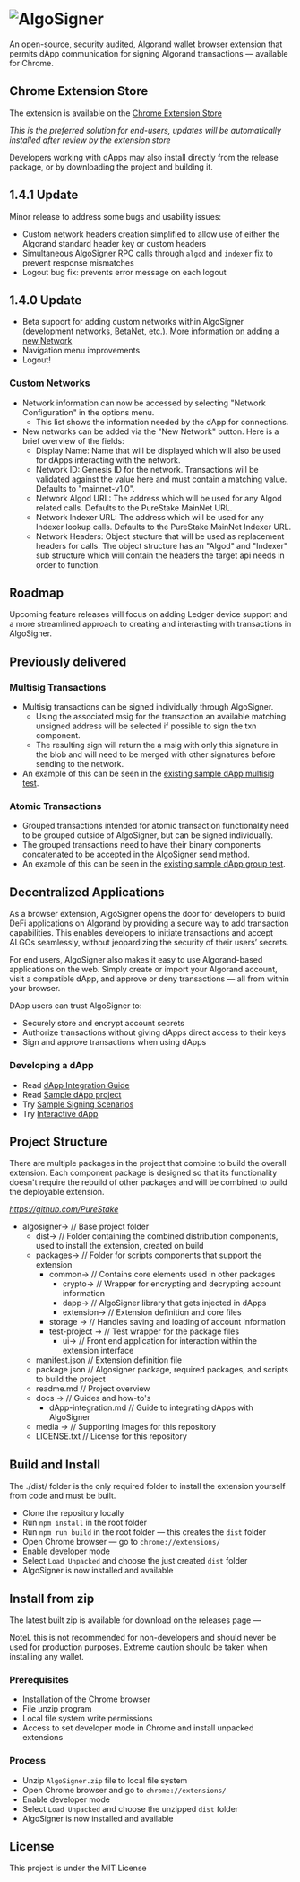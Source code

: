 # ![AlgoSigner](media/algosigner-wallet-banner-3.png)

An open-source, security audited, Algorand wallet browser extension that permits dApp communication for signing Algorand transactions — available for Chrome.

## Chrome Extension Store

The extension is available on the [Chrome Extension Store](https://chrome.google.com/webstore/detail/algosigner/kmmolakhbgdlpkjkcjkebenjheonagdm)

_This is the preferred solution for end-users, updates will be automatically installed after review by the extension store_

Developers working with dApps may also install directly from the release package, or by downloading the project and building it.

## 1.4.1 Update

Minor release to address some bugs and usability issues:

- Custom network headers creation simplified to allow use of either the Algorand standard header key or custom headers
- Simultaneous AlgoSigner RPC calls through `algod` and `indexer` fix to prevent response mismatches
- Logout bug fix: prevents error message on each logout

## 1.4.0 Update

- Beta support for adding custom networks within AlgoSigner (development networks, BetaNet, etc.). [More information on adding a new Network](docs/add-network.md)
- Navigation menu improvements
- Logout!

### Custom Networks

- Network information can now be accessed by selecting "Network Configuration" in the options menu.
  - This list shows the information needed by the dApp for connections.
- New networks can be added via the "New Network" button. Here is a brief overview of the fields:
  - Display Name: Name that will be displayed which will also be used for dApps interacting with the network.
  - Network ID: Genesis ID for the network. Transactions will be validated against the value here and must contain a matching value. Defaults to "mainnet-v1.0".
  - Network Algod URL: The address which will be used for any Algod related calls. Defaults to the PureStake MainNet URL.
  - Network Indexer URL: The address which will be used for any Indexer lookup calls. Defaults to the PureStake MainNet Indexer URL.
  - Network Headers: Object stucture that will be used as replacement headers for calls. The object structure has an "Algod" and "Indexer" sub structure which will contain the headers the target api needs in order to function.

## Roadmap

Upcoming feature releases will focus on adding Ledger device support and a more streamlined approach to creating and interacting with transactions in AlgoSigner.

## Previously delivered

### Multisig Transactions

- Multisig transactions can be signed individually through AlgoSigner.
  - Using the associated msig for the transaction an available matching unsigned address will be selected if possible to sign the txn component.
  - The resulting sign will return the a msig with only this signature in the blob and will need to be merged with other signatures before sending to the network.
- An example of this can be seen in the [existing sample dApp multisig test](https://purestake.github.io/algosigner-dapp-example/tx-test/signTesting.html).

### Atomic Transactions

- Grouped transactions intended for atomic transaction functionality need to be grouped outside of AlgoSigner, but can be signed individually.
- The grouped transactions need to have their binary components concatenated to be accepted in the AlgoSigner send method.
- An example of this can be seen in the [existing sample dApp group test](https://purestake.github.io/algosigner-dapp-example/tx-test/signTesting.html).

## Decentralized Applications

As a browser extension, AlgoSigner opens the door for developers to build DeFi applications on Algorand by providing a secure way to add transaction capabilities. This enables developers to initiate transactions and accept ALGOs seamlessly, without jeopardizing the security of their users’ secrets.

For end users, AlgoSigner also makes it easy to use Algorand-based applications on the web. Simply create or import your Algorand account, visit a compatible dApp, and approve or deny transactions — all from within your browser.

DApp users can trust AlgoSigner to:

- Securely store and encrypt account secrets
- Authorize transactions without giving dApps direct access to their keys
- Sign and approve transactions when using dApps

### Developing a dApp

- Read [dApp Integration Guide](docs/dApp-integration.md)
- Read [Sample dApp project](https://github.com/PureStake/algosigner-dapp-example)
- Try [Sample Signing Scenarios](https://purestake.github.io/algosigner-dapp-example/tx-test/signTesting.html)
- Try [Interactive dApp](https://purestake.github.io/algosigner-dapp-example/)

## Project Structure

There are multiple packages in the project that combine to build the overall extension. Each component package is designed so that its functionality doesn't require the rebuild of other packages and will be combined to build the deployable extension.

*https://github.com/PureStake*

- algosigner-> // Base project folder
  - dist-> // Folder containing the combined distribution components, used to install the extension, created on build
  - packages-> // Folder for scripts components that support the extension
    - common-> // Contains core elements used in other packages
      - crypto-> // Wrapper for encrypting and decrypting account information
      - dapp-> // AlgoSigner library that gets injected in dApps
      - extension-> // Extension definition and core files
    - storage -> // Handles saving and loading of account information
    - test-project -> // Test wrapper for the package files
      - ui-> // Front end application for interaction within the extension interface
  - manifest.json // Extension definition file
  - package.json // Algosigner package, required packages, and scripts to build the project
  - readme.md // Project overview
  - docs -> // Guides and how-to's
    - dApp-integration.md // Guide to integrating dApps with AlgoSigner
  - media -> // Supporting images for this repository
  - LICENSE.txt // License for this repository

## Build and Install

The ./dist/ folder is the only required folder to install the extension yourself from code and must be built.

- Clone the repository locally
- Run `npm install` in the root folder
- Run `npm run build` in the root folder — this creates the `dist` folder
- Open Chrome browser — go to `chrome://extensions/`
- Enable developer mode
- Select `Load Unpacked` and choose the just created `dist` folder
- AlgoSigner is now installed and available

## Install from zip

The latest built zip is available for download on the releases page —

NoteL this is not recommended for non-developers and should never be used for production purposes. Extreme caution should be taken when installing any wallet.

### Prerequisites

- Installation of the Chrome browser
- File unzip program
- Local file system write permissions
- Access to set developer mode in Chrome and install unpacked extensions

### Process

- Unzip `AlgoSigner.zip` file to local file system
- Open Chrome browser and go to `chrome://extensions/`
- Enable developer mode
- Select `Load Unpacked` and choose the unzipped `dist` folder
- AlgoSigner is now installed and available

## License

This project is under the MIT License
